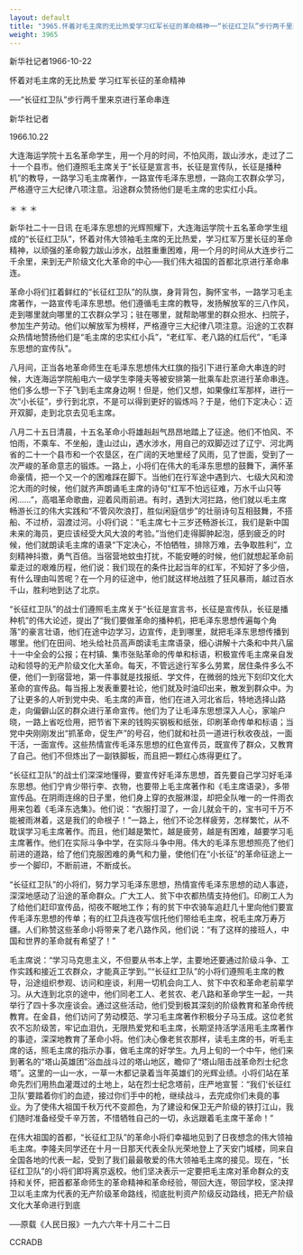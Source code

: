 ```yaml
---
layout: default
title: "3965.怀着对毛主席的无比热爱学习红军长征的革命精神──“长征红卫队”步行两千里来京进行革命串连"
weight: 3965
---
```


新华社记者1966-10-22

怀着对毛主席的无比热爱  学习红军长征的革命精神

──“长征红卫队”步行两千里来京进行革命串连

新华社记者

1966.10.22

大连海运学院十五名革命学生，用一个月的时间，不怕风雨，跋山涉水，走过了二十一个县市。他们遵照毛主席关于“长征是宣言书，长征是宣传队，长征是播种机”的教导，一路学习毛主席著作，一路宣传毛泽东思想，一路向工农群众学习，严格遵守三大纪律八项注意。沿途群众赞扬他们是毛主席的忠实红小兵。

＊                  ＊                ＊

新华社二十一日讯  在毛泽东思想的光辉照耀下，大连海运学院十五名革命学生组成的“长征红卫队”，怀着对伟大领袖毛主席的无比热爱，学习红军万里长征的革命精神，以顽强的革命毅力跋山涉水，战胜重重困难，用一个月的时间从大连步行二千余里，来到无产阶级文化大革命的中心──我们伟大祖国的首都北京进行革命串连。

革命小将们扛着鲜红的“长征红卫队”的队旗，身背背包，胸怀宝书，一路学习毛主席著作，一路宣传毛泽东思想。他们遵循毛主席的教导，发扬解放军的三八作风，走到哪里就向哪里的工农群众学习；驻在哪里，就帮助哪里的群众担水、扫院子，参加生产劳动。他们以解放军为榜样，严格遵守三大纪律八项注意。沿途的工农群众热情地赞扬他们是“毛主席的忠实红小兵”，“老红军、老八路的红后代”，“毛泽东思想的宣传队”。

八月间，正当各地革命师生在毛泽东思想伟大红旗的指引下进行革命大串连的时候，大连海运学院船电六一级学生李隆夫等被安排第一批乘车赴京进行革命串连。他们多么想一下子飞到毛主席身边啊！但是，他们又想，如果像红军那样，进行一次“小长征”，步行到北京，不是可以得到更好的锻炼吗？于是，他们下定决心：迈开双脚，走到北京去见毛主席。

八月二十五日清晨，十五名革命小将雄赳赳气昂昂地踏上了征途。他们不怕风、不怕雨，不乘车、不坐船，逢山过山，遇水涉水，用自己的双脚迈过了辽宁、河北两省的二十一个县市和一个农垦区，在广阔的天地里经了风雨，见了世面，受到了一次严峻的革命意志的锻炼。一路上，小将们在伟大的毛泽东思想的鼓舞下，满怀革命豪情，把一个又一个的困难踩在脚下。当他们在行军途中遇到六、七级大风和滂沱大雨的时候，他们就齐声朗诵毛主席的诗句“红军不怕远征难，万水千山只等闲……”，高唱革命歌曲，迎着风雨前进。有时，遇到大河拦路，他们就以毛主席畅游长江的伟大实践和“不管风吹浪打，胜似闲庭信步”的壮丽诗句互相鼓舞，不搭船、不过桥，泅渡过河。小将们说：“毛主席七十三岁还畅游长江，我们是新中国未来的海员，更应该经受大风大浪的考验。”当他们走得脚肿起泡，感到疲乏的时候，他们就朗读毛主席的语录“下定决心，不怕牺牲，排除万难，去争取胜利”，立刻精神抖擞，勇气百倍。当宿营地蚊虫打扰，不能安睡的时候，他们就想起革命前辈走过的艰难历程，他们说：我们现在的条件比起当年的红军，不知好了多少倍，有什么理由叫苦呢？在一个月的征途中，他们就这样地战胜了狂风暴雨，越过百水千山，胜利地到达了北京。

“长征红卫队”的战士们遵照毛主席关于“长征是宣言书，长征是宣传队，长征是播种机”的伟大论述，提出了“我们要做革命的播种机，把毛泽东思想传遍每个角落”的豪言壮语，他们在途中边学习，边宣传，走到哪里，就把毛泽东思想传播到哪里。他们在田间、地头给社员高声朗读毛主席语录，细心讲解十六条和中共八届十一中全会的公报；在村镇、集市张贴革命的传单和标语，积极宣传毛主席亲自发动和领导的无产阶级文化大革命。每天，不管远途行军多么劳累，居住条件多么不便，他们一到宿营地，第一件事就是找报纸、学文件，在微弱的烛光下刻印文化大革命的宣传品。每当报上发表重要社论，他们就及时油印出来，散发到群众中。为了让更多的人听到党中央、毛主席的声音，他们在进入河北省后，特地选择山路走，向偏僻山区的群众进行革命宣传。他们为了让毛泽东思想深入人心，家喻户晓，一路上省吃俭用，把节省下来的钱购买钢板和纸张，印刷革命传单和标语；当党中央刚刚发出“抓革命，促生产”的号召，他们就和社员一道进行秋收夜战，一面干活，一面宣传。这些热情宣传毛泽东思想的红色宣传员，既宣传了群众，又教育了自己。他们不但炼出了一副铁脚板，而且把一颗红心炼得更红了。

“长征红卫队”的战士们深深地懂得，要宣传好毛泽东思想，首先要自己学习好毛泽东思想。他们宁肯少带行李、衣物，也要带上毛主席著作和《毛主席语录》，多带宣传品。在阴雨连绵的日子里，他们身上穿的衣服淋湿，却把全队唯一的一件雨衣用来包着《毛泽东选集》。他们说：“衣服打湿了，一会儿就会干的，宝书可千万不能被雨淋着，这是我们的命根子！”一路上，他们不论怎样疲劳，怎样繁忙，从不耽误学习毛主席著作。而且，他们越是繁忙，越是疲劳，越是有困难，越要学习毛主席著作。他们在实际斗争中学，在实际斗争中用。伟大的毛泽东思想照亮了他们前进的道路，给了他们克服困难的勇气和力量，使他们在“小长征”的革命征途上一步一个脚印，不断前进，不断成长。

“长征红卫队”的小将们，努力学习毛泽东思想，热情宣传毛泽东思想的动人事迹，深深地感动了沿途的革命群众。广大工人、贫下中农都热情支持他们。印刷工人为了给他们赶印宣传品，彻夜不眠地工作；有的贫下中农骑车追赶几十里向他们要宣传毛泽东思想的传单；有的红卫兵连夜写信托他们带给毛主席，祝毛主席万寿万疆。人们称赞这些革命小将带来了老八路作风，他们说：“有了这样的接班人，中国和世界的革命就有希望了！”

毛主席说：“学习马克思主义，不但要从书本上学，主要地还要通过阶级斗争、工作实践和接近工农群众，才能真正学到。”“长征红卫队”的小将们遵照毛主席的教导，沿途组织参观、访问和座谈，利用一切机会向工人、贫下中农和革命老前辈学习。从大连到北京的途中，他们同老工人、老贫农、老八路和革命学生一起，一共举行了四十多次座谈会。通过这些活动，他们受到极其深刻的阶级教育和革命传统教育。在金县，他们访问了劳动模范、学习毛主席著作积极分子马玉成。这位老贫农不忘阶级苦，牢记血泪仇，无限热爱党和毛主席，长期坚持活学活用毛主席著作的事迹，深深地教育了革命小将。他们决心像老贫农那样，读毛主席的书，听毛主席的话，照毛主席的指示办事，做毛主席的好学生。九月上旬的一个中午，他们来到著名的“塔山英雄团”浴血战斗过的塔山地区，瞻仰了“塔山阻击战革命烈士纪念塔”。这里的一山一水，一草一木都记录着当年英雄们的光辉业绩。小将们站在革命先烈们用热血灌溉过的土地上，站在烈士纪念塔前，庄严地宣誓：“我们‘长征红卫队’要踏着你们的血迹，接过你们手中的枪，继续战斗，去完成你们未竟的事业。为了使伟大祖国千秋万代不变颜色，为了建设和保卫无产阶级的铁打江山，我们随时准备经受千辛万苦，不惜牺牲自己的一切，永远跟着毛主席干革命！”

在伟大祖国的首都，“长征红卫队”的革命小将们幸福地见到了日夜想念的伟大领袖毛主席。李隆夫同学还在十月一日那天代表全队光荣地登上了天安门城楼，同来自全国各地的代表一起，受到了我们最最敬爱的伟大领袖毛主席的接见。现在，“长征红卫队”的小将们即将离京返校。他们坚决表示一定要把毛主席对革命群众的支持和关怀，把首都革命师生的革命精神和革命经验，带回大连，带回学校，坚决捍卫以毛主席为代表的无产阶级革命路线，彻底批判资产阶级反动路线，把无产阶级文化大革命进行到底

──原载《人民日报》一九六六年十月二十二日

CCRADB

